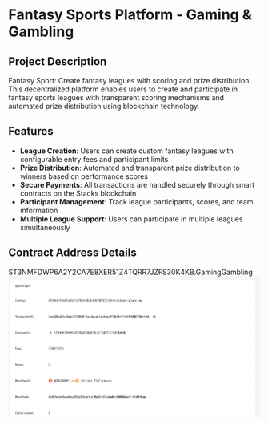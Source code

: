 # Fantasy Sports Platform - Gaming & Gambling

## Project Description

Fantasy Sport: Create fantasy leagues with scoring and prize distribution. This decentralized platform enables users to create and participate in fantasy sports leagues with transparent scoring mechanisms and automated prize distribution using blockchain technology.

## Features

- **League Creation**: Users can create custom fantasy leagues with configurable entry fees and participant limits
- **Prize Distribution**: Automated and transparent prize distribution to winners based on performance scores
- **Secure Payments**: All transactions are handled securely through smart contracts on the Stacks blockchain
- **Participant Management**: Track league participants, scores, and team information
- **Multiple League Support**: Users can participate in multiple leagues simultaneously

## Contract Address Details

ST3NMFDWP6A2Y2CA7E8XER51Z4TQRR7JZFS30K4KB.GamingGambling
![alt text](image.png)
